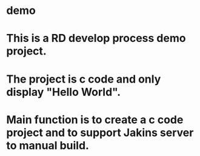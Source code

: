 # demo
# This is a RD develop process demo project.
# The project is c code and only display "Hello World".
# Main function is to create a c code project and to support Jakins server to manual build.
